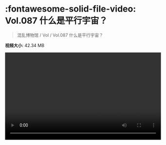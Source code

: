 # :fontawesome-solid-file-video: Vol.087 什么是平行宇宙？

> 混乱博物馆 / Vol / Vol.087 什么是平行宇宙？

**视频大小**: 42.34 MB

<video id="V-3a0283b8b6e5eddf40b9881d465ac974" width="512" height="288" preload="none" playsinline webkit-playsinline></video>